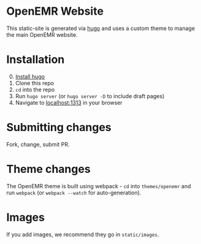 # OpenEMR Website

This static-site is generated via [hugo](http://gohugo.io) and uses a custom
theme to manage the main OpenEMR website.

# Installation

0. [Install hugo](http://gohugo.io/getting-started/installing/)
1. Clone this repo
2. `cd` into the repo
3. Run `hugo server` (or `hugo server -D` to include draft pages)
4. Navigate to [localhost:1313](http://localhost:1313) in your browser

# Submitting changes

Fork, change, submit PR.

# Theme changes

The OpenEMR theme is built using webpack - `cd` into `themes/openemr` and run
`webpack` (or `webpack --watch` for auto-generation).

# Images

If you add images, we recommend they go in `static/images`.
